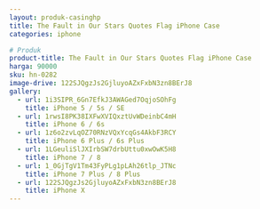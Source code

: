 ```yaml
---
layout: produk-casinghp
title: The Fault in Our Stars Quotes Flag iPhone Case
categories: iphone

# Produk
product-title: The Fault in Our Stars Quotes Flag iPhone Case
harga: 90000
sku: hn-0282
image-drive: 122SJQgzJs2GjluyoAZxFxbN3zn8BErJ8
gallery:
  - url: 1i3SIPR_6Gn7EfkJ3AWAGed7OqjoSOhFg
    title: iPhone 5 / 5s / SE
  - url: 1rwsI8PK38IXFwXVIQxztUvWDeinbC4mH
    title: iPhone 6 / 6s
  - url: 1z6o2zvLqOZ70RNzVQxYcqGs4AkbF3RCY
    title: iPhone 6 Plus / 6s Plus
  - url: 1LGeuliSlJXIrbSW7drbUttu0xwOwK5H8
    title: iPhone 7 / 8
  - url: 1_0GjTgV1Tm43FyPLg1pLAh26tlp_JTNc
    title: iPhone 7 Plus / 8 Plus
  - url: 122SJQgzJs2GjluyoAZxFxbN3zn8BErJ8
    title: iPhone X
---
```

